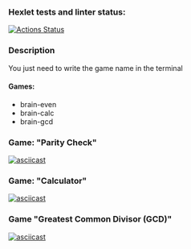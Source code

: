 ### Hexlet tests and linter status:
[![Actions Status](https://github.com/Vyacheslav-Matyushin/frontend-project-44/actions/workflows/hexlet-check.yml/badge.svg)](https://github.com/Vyacheslav-Matyushin/frontend-project-44/actions)

### Description
You just need to write the game name in the terminal

#### Games:

+ brain-even
+ brain-calc
+ brain-gcd

### Game: "Parity Check"
[![asciicast](https://asciinema.org/a/4piTWwhN4RXjoasZep17CQ0QD.svg)](https://asciinema.org/a/4piTWwhN4RXjoasZep17CQ0QD)
### Game: "Calculator"
[![asciicast](https://asciinema.org/a/A4lOhMerqWEu5wN3rdENoLi5G.svg)](https://asciinema.org/a/A4lOhMerqWEu5wN3rdENoLi5G)
### Game "Greatest Common Divisor (GCD)"
[![asciicast](https://asciinema.org/a/pABg28dgCKm4v5CzF9YGmqgXK.svg)](https://asciinema.org/a/pABg28dgCKm4v5CzF9YGmqgXK)